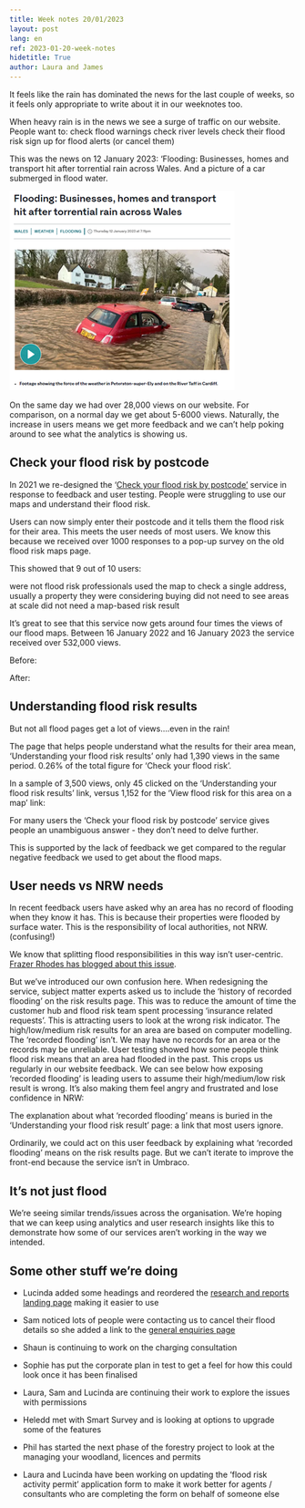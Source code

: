 ```yaml
---
title: Week notes 20/01/2023
layout: post
lang: en
ref: 2023-01-20-week-notes
hidetitle: True
author: Laura and James
---
```


It feels like the rain has dominated the news for the last couple of weeks, so it feels only appropriate to write about it in our weeknotes too.

When heavy rain is in the news we see a surge of traffic on our website. People want to:
check flood warnings
check river levels
check their flood risk
sign up for flood alerts (or cancel them)

This was the news on 12 January 2023: ‘Flooding: Businesses, homes and transport hit after torrential rain across Wales. And a picture of a car submerged in flood water.

![alt text](https://github.com/nrw-digital/week-notes/blob/main/images/Flood%20news%20story.png?raw=true)

On the same day we had over 28,000 views on our website. For comparison, on a normal day we get about 5-6000 views. Naturally, the increase in users means we get more feedback and we can’t help poking around to see what the analytics is showing us.



## Check your flood risk by postcode

In 2021 we re-designed the ‘[Check your flood risk by postcode’](https://naturalresources.wales/flooding/check-your-flood-risk-by-postcode/?lang=en) service in response to feedback and user testing. People were struggling to use our maps and understand their flood risk.

Users can now simply enter their postcode and it tells them the flood risk for their area. This meets the user needs of most users. We know this because we received over 1000 responses to a pop-up survey on the old flood risk maps page.

This showed that 9 out of 10 users: 

were not flood risk professionals
used the map to check a single address, usually a property they were considering buying
did not need to see areas at scale
did not need a map-based risk result

It’s great to see that this service now gets around four times the views of our flood maps. Between 16 January 2022 and 16 January 2023 the service received over 532,000 views. 

Before:




After:



## Understanding flood risk results 

But not all flood pages get a lot of views….even in the rain! 

The page that helps people understand what the results for their area mean, ‘Understanding your flood risk results’ only had 1,390 views in the same period. 0.26% of the total figure for ‘Check your flood risk’. 

In a sample of 3,500 views, only 45 clicked on the ‘Understanding your flood risk results’ link, versus 1,152 for the ‘View flood risk for this area on a map’ link:

For many users the ‘Check your flood risk by postcode’ service gives people an unambiguous answer -  they don’t need to delve further. 

This is supported by the lack of feedback we get compared to the regular negative feedback we used to get about the flood maps. 

## User needs vs NRW needs

In recent feedback users have asked why an area has no record of flooding when they know it has. This is because their properties were flooded by surface water. This is the responsibility of local authorities, not NRW. (confusing!)

We know that splitting flood responsibilities in this way isn’t user-centric. [Frazer Rhodes has blogged about this issue](https://medium.com/@frazer_HX/surfacing-the-issues-flood-warnings-for-that-other-type-of-flood-risk-55503597e867). 

But we’ve introduced our own confusion here. When redesigning the service, subject matter experts asked us to include the ‘history of recorded flooding’ on the risk results page. This was to reduce the amount of time the customer hub and flood risk team spent processing ‘insurance related requests’. 
This is attracting users to look at the wrong risk indicator. The high/low/medium risk results for an area are based on computer modelling. The ‘recorded flooding’ isn’t. We may have no records for an area or the records may be unreliable. 
User testing showed how some people think flood risk means that an area had flooded in the past. This crops us regularly in our website feedback. We can see below how exposing ‘recorded flooding’ is leading users to assume their high/medium/low risk result is wrong. It’s also making them feel angry and frustrated and lose confidence in NRW:

The explanation about what  ‘recorded flooding’ means is buried in the ‘Understanding your flood risk result’ page: a link that most users ignore. 

Ordinarily, we could act on this user feedback  by  explaining what ‘recorded flooding’ means  on the risk results page. But we can’t iterate to improve the front-end because the service isn’t in Umbraco. 

## It’s not just flood

We’re seeing similar trends/issues across the organisation. We’re hoping that we can keep using analytics and user research insights like this to demonstrate how some of our services aren’t working in the way we intended.

## Some other stuff we’re doing

+ Lucinda added some headings and reordered the [research and reports landing page](https://naturalresources.wales/evidence-and-data/research-and-reports/?lang=en) making it easier to use

+ Sam noticed lots of people were contacting us to cancel their flood details so she added a link to the [general enquiries page](https://naturalresources.wales/about-us/contact-us/general-enquiries/?lang=en)

+ Shaun is continuing to work on the charging consultation 

+ Sophie has put the corporate plan in test to get a feel for how this could look once it has been finalised

+ Laura, Sam and Lucinda are continuing their work to explore the issues with permissions 

+ Heledd met with Smart Survey and is looking at options to upgrade some of the features

+ Phil has started the next phase of the forestry project to look at the managing your woodland, licences and permits

+ Laura and Lucinda have been working on updating the ‘flood risk activity permit’ application form to make it work better for agents / consultants who are completing the form on behalf of someone else
